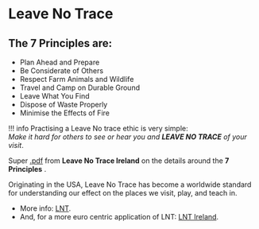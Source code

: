 # Leave No Trace

## The 7 Principles are:

  - Plan Ahead and Prepare
  - Be Considerate of Others
  - Respect Farm Animals and Wildlife
  - Travel and Camp on Durable Ground
  - Leave What You Find
  - Dispose of Waste Properly
  - Minimise the Effects of Fire

!!! info
    Practising a Leave No trace ethic is very simple:
    <br />*Make it hard for others to see or hear you and **LEAVE NO TRACE** of your visit*.

Super [.pdf](https://www.leavenotraceireland.org/wp-content/uploads/2020/01/Leave-No-Trace-Ireland-Skills-and-Ethics-A5.pdf) from **Leave No Trace Ireland** on the details around the **7 Principles** .

Originating in the USA, Leave No Trace has become a worldwide standard for understanding our effect on the places we visit, play, and teach in.
  - More info: [LNT](https//:lnt.org). 
  - And, for a more euro centric application of LNT: [LNT Ireland](https://www.leavenotraceireland.org/).